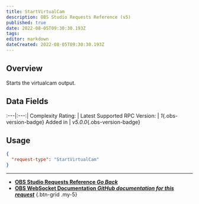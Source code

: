 ```yaml
---
title: StartVirtualCam
description: OBS Studio Requests Reference (v5)
published: true
date: 2022-08-05T09:30:30.193Z
tags: 
editor: markdown
dateCreated: 2022-08-05T09:30:30.193Z
---
```


## Overview
Starts the virtualcam output.

## Data Fields
:---|:---:|
Complexity Rating: | <span class="stars stars--1"></span>
Latest Supported RPC Version: | *1*{.obs-version-badge}
Added in | *v5.0.0*{.obs-version-badge}

## Usage
```json
{
  "request-type": "StartVirtualCam"
}
```

---

- [<i class="mdi mdi-chevron-left"></i>**OBS Studio Requests Reference *Go Back***](/en/Broadcasters/OBS/Requests)
- [<i class="mdi mdi-github"></i> **OBS WebSocket Documentation *GitHub documentation for this request***](https://github.com/obsproject/obs-websocket/blob/master/docs/generated/protocol.md#startvirtualcam)
{.btn-grid .my-5}